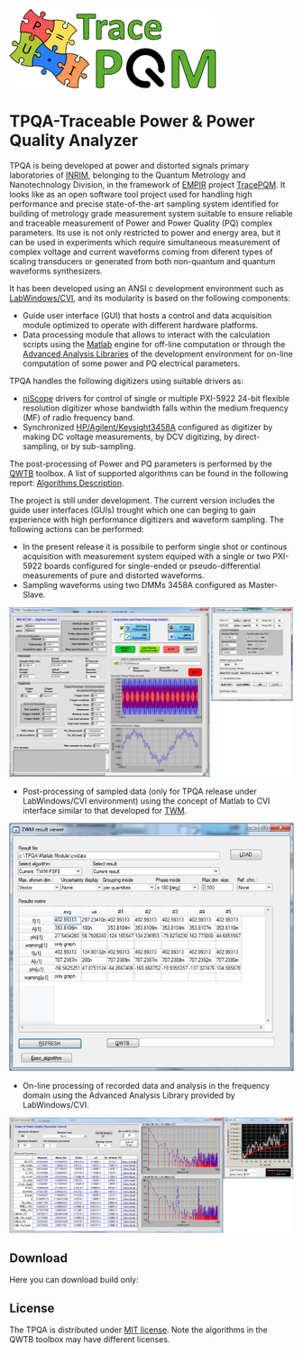 ![TracePQM](./img/logo_TracePQM.png)


# TPQA-Traceable Power & Power Quality Analyzer


TPQA is being developed at  power and distorted signals primary laboratories of [INRIM](https://www.inrim.it/ricerca-sviluppo/laboratori-di-ricerca/metrologia-elettrica), belonging to the Quantum Metrology and Nanotechnology Division, in the framework of [EMPIR](https://msu.euramet.org/calls.html) project [TracePQM](http://tracepqm.cmi.cz/). It looks like as an open software tool project used for handling high performance and precise state-of-the-art sampling system identified for building of metrology grade measurement system suitable to ensure reliable and traceable measurement of Power and Power Quality (PQ) complex parameters. Its use is not only restricted to power and energy area, but it can be used in experiments which require simultaneous measurement of complex voltage and current waveforms coming from diferent types of scaling transducers or generated from both non-quantum and quantum waveforms synthesizers.  

It has been developed using an ANSI c development environment such as [LabWindows/CVI](http://www.ni.com/lwcvi/whatis/hardware/), and  its  modularity is based on the following components:

 - Guide user interface (GUI) that hosts a control and data acquisition module optimized to operate with different hardware platforms.
 - Data processing module that allows to interact with the calculation scripts using the [Matlab](https://uk.mathworks.com/products/matlab.html) engine for off-line computation or through the [Advanced Analysis Libraries](http://zone.ni.com/reference/en-XX/help/370051AC-01/cvi/libref/cviadvanced_analysis_library_functi/) of the development environment for
on-line computation of some power and PQ electrical parameters.

TPQA handles the following digitizers using suitable drivers as:

 - [niScope](http://sine.ni.com/nips/cds/view/p/lang/cs/nid/12638) drivers for control of single or multiple PXI-5922 24-bit flexible resolution digitizer whose bandwidth falls within the medium frequency (MF) of radio frequency band.
 - Synchronized [HP/Agilent/Keysight3458A](https://www.keysight.com/en/pd-1000001297%3Aepsg%3Apro-pn-3458A/digital-multimeter-8-digit?cc=US&lc=eng) configured as  digitizer by making DC voltage measurements, by DCV digitizing, by direct-sampling, or by sub-sampling.

The post-processing of Power and PQ parameters is performed by the [QWTB](https://qwtb.github.io/qwtb/)
toolbox. A list of supported algorithms can be found in the following report: [Algorithms Description](https://github.com/smaslan/TWM/blob/master/doc/A244%20Algorithms%20description.pdf).

The project is still under development. The current version includes the guide user interfaces (GUIs) trought which one can beging to gain experience with high performance digitizers and waveform sampling. The following actions can be performed:

- In the present release it is possibile to perform single shot or continous acquisition with measurement system equiped with a single or two PXI-5922 boards configured for single-ended or pseudo-differential measurements of pure and distorted waveforms. 
- Sampling waveforms using two DMMs 3458A configured as Master-Slave.
<img src="./img/GUI_HW_Control.png">

- Post-processing of sampled data (only for TPQA release under LabWindows/CVI environment) using the concept of Matlab to CVI interface similar to that developed for [TWM](https://github.com/smaslan/TWM). 
<img src="./img/GUI_Matlab_CVI.png">

- On-line processing of recorded data and analysis in the frequency domain using the Advanced Analysis Library provided by LabWindows/CVI. 
<img src="./img/GUI_2.png">


## Download

Here you can download build only:

## License
The TPQA is distributed under [MIT license](./LICENSE.md/LICENSE.md). Note the algorithms in the QWTB toolbox may have different licenses.


